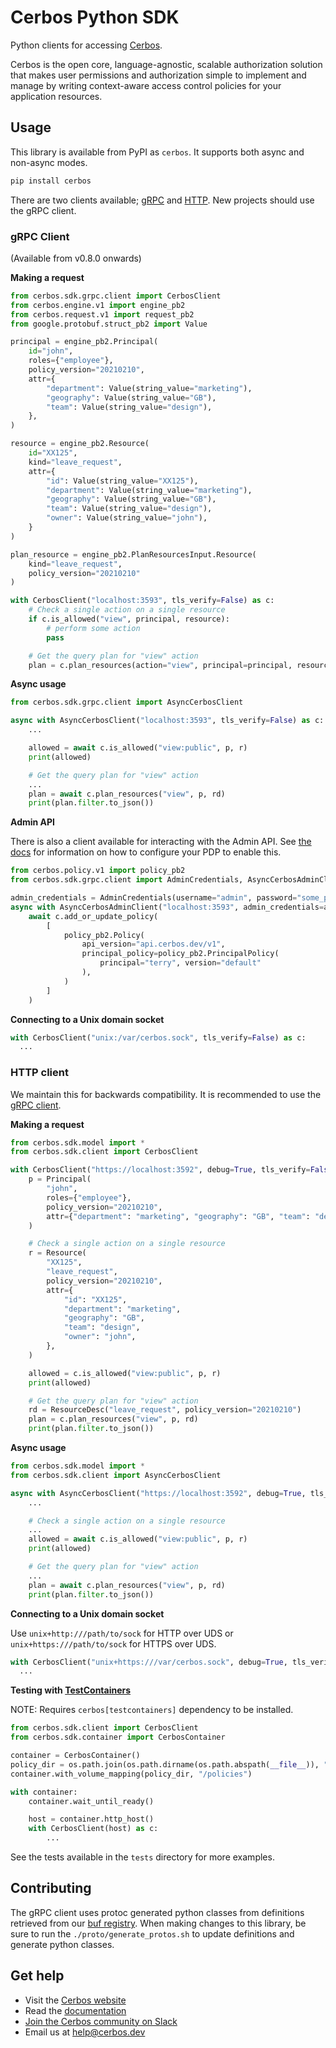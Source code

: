 Cerbos Python SDK
=================

Python clients for accessing [Cerbos](https://cerbos.dev).

Cerbos is the open core, language-agnostic, scalable authorization solution that makes user permissions and authorization simple to implement and manage by writing context-aware access control policies for your application resources.

## Usage

This library is available from PyPI as `cerbos`. It supports both async and non-async modes.

```sh
pip install cerbos
```

There are two clients available; [gRPC](#grpc-client) and [HTTP](#http-client). New projects should use the gRPC client.

### gRPC Client

(Available from v0.8.0 onwards)

**Making a request**

```python
from cerbos.sdk.grpc.client import CerbosClient
from cerbos.engine.v1 import engine_pb2
from cerbos.request.v1 import request_pb2
from google.protobuf.struct_pb2 import Value

principal = engine_pb2.Principal(
    id="john",
    roles={"employee"},
    policy_version="20210210",
    attr={
        "department": Value(string_value="marketing"),
        "geography": Value(string_value="GB"),
        "team": Value(string_value="design"),
    },
)

resource = engine_pb2.Resource(
    id="XX125",
    kind="leave_request",
    attr={
        "id": Value(string_value="XX125"),
        "department": Value(string_value="marketing"),
        "geography": Value(string_value="GB"),
        "team": Value(string_value="design"),
        "owner": Value(string_value="john"),
    }
)

plan_resource = engine_pb2.PlanResourcesInput.Resource(
    kind="leave_request",
    policy_version="20210210"
)

with CerbosClient("localhost:3593", tls_verify=False) as c:
    # Check a single action on a single resource
    if c.is_allowed("view", principal, resource):
        # perform some action
        pass

    # Get the query plan for "view" action
    plan = c.plan_resources(action="view", principal=principal, resource=plan_resource)
````

**Async usage**

```python
from cerbos.sdk.grpc.client import AsyncCerbosClient

async with AsyncCerbosClient("localhost:3593", tls_verify=False) as c:
    ...

    allowed = await c.is_allowed("view:public", p, r)
    print(allowed)

    # Get the query plan for "view" action
    ...
    plan = await c.plan_resources("view", p, rd)
    print(plan.filter.to_json())

```

**Admin API**

There is also a client available for interacting with the Admin API. See [the docs](https://docs.cerbos.dev/cerbos/latest/api/admin_api.html) for information on how to configure your PDP to enable this.

```python
from cerbos.policy.v1 import policy_pb2
from cerbos.sdk.grpc.client import AdminCredentials, AsyncCerbosAdminClient

admin_credentials = AdminCredentials(username="admin", password="some_password")
async with AsyncCerbosAdminClient("localhost:3593", admin_credentials=admin_credentials) as c:
    await c.add_or_update_policy(
        [
            policy_pb2.Policy(
                api_version="api.cerbos.dev/v1",
                principal_policy=policy_pb2.PrincipalPolicy(
                    principal="terry", version="default"
                ),
            )
        ]
    )
```

**Connecting to a Unix domain socket**

```python
with CerbosClient("unix:/var/cerbos.sock", tls_verify=False) as c:
  ...
```

### HTTP client

We maintain this for backwards compatibility. It is recommended to use the [gRPC client](#grpc-client).

**Making a request**

```python
from cerbos.sdk.model import *
from cerbos.sdk.client import CerbosClient

with CerbosClient("https://localhost:3592", debug=True, tls_verify=False) as c:
    p = Principal(
        "john",
        roles={"employee"},
        policy_version="20210210",
        attr={"department": "marketing", "geography": "GB", "team": "design"},
    )

    # Check a single action on a single resource
    r = Resource(
        "XX125",
        "leave_request",
        policy_version="20210210",
        attr={
            "id": "XX125",
            "department": "marketing",
            "geography": "GB",
            "team": "design",
            "owner": "john",
        },
    )

    allowed = c.is_allowed("view:public", p, r)
    print(allowed)

    # Get the query plan for "view" action
    rd = ResourceDesc("leave_request", policy_version="20210210")
    plan = c.plan_resources("view", p, rd)
    print(plan.filter.to_json())
```

**Async usage**

```python
from cerbos.sdk.model import *
from cerbos.sdk.client import AsyncCerbosClient

async with AsyncCerbosClient("https://localhost:3592", debug=True, tls_verify=False) as c:
    ...

    # Check a single action on a single resource
    ...
    allowed = await c.is_allowed("view:public", p, r)
    print(allowed)

    # Get the query plan for "view" action
    ...
    plan = await c.plan_resources("view", p, rd)
    print(plan.filter.to_json())

```

**Connecting to a Unix domain socket**

Use `unix+http:///path/to/sock` for HTTP over UDS or `unix+https:///path/to/sock` for HTTPS over UDS.

```python
with CerbosClient("unix+https:///var/cerbos.sock", debug=True, tls_verify=False) as c:
  ...
```

**Testing with [TestContainers](https://github.com/testcontainers/testcontainers-python)**

NOTE: Requires `cerbos[testcontainers]` dependency to be installed.

```python
from cerbos.sdk.client import CerbosClient
from cerbos.sdk.container import CerbosContainer

container = CerbosContainer()
policy_dir = os.path.join(os.path.dirname(os.path.abspath(__file__)), "store")
container.with_volume_mapping(policy_dir, "/policies")

with container:
    container.wait_until_ready()

    host = container.http_host()
    with CerbosClient(host) as c:
        ...
```


See the tests available in the `tests` directory for more examples.

## Contributing

The gRPC client uses protoc generated python classes from definitions retrieved from our [buf registry](https://buf.build/cerbos/cerbos-api).
When making changes to this library, be sure to run the `./proto/generate_protos.sh` to update definitions and generate python classes.

## Get help

- Visit the [Cerbos website](https://cerbos.dev)
- Read the [documentation](https://docs.cerbos.dev)
- [Join the Cerbos community on Slack](http://go.cerbos.io/slack)
- Email us at help@cerbos.dev
